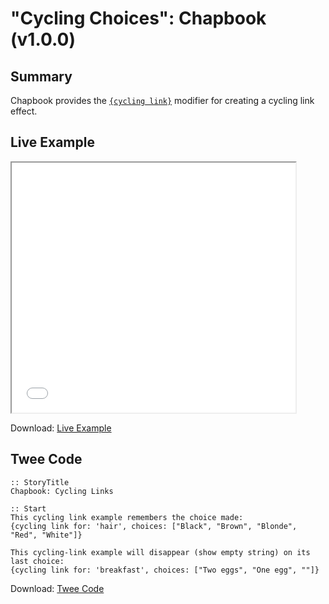 # "Cycling Choices": Chapbook (v1.0.0)

## Summary

Chapbook provides the [`{cycling link}`](https://klembot.github.io/chapbook/guide/player-input/dropdown-menus-cycling-links.html) modifier for creating a cycling link effect.

## Live Example

<section>
<iframe src="chapbook_cycling_example.html" height=400 width=90%></iframe>


Download: <a href="chapbook_cycling_example.html" target="_blank">Live Example</a>
</section>

## Twee Code

```
:: StoryTitle
Chapbook: Cycling Links

:: Start
This cycling link example remembers the choice made:
{cycling link for: 'hair', choices: ["Black", "Brown", "Blonde", "Red", "White"]}

This cycling-link example will disappear (show empty string) on its last choice:
{cycling link for: 'breakfast', choices: ["Two eggs", "One egg", ""]}

```

Download: <a href="chapbook_cycling_twee.txt" target="_blank">Twee Code</a>


